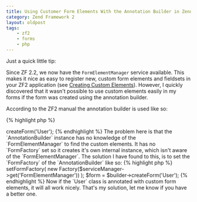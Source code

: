 ```yaml
---
title: Using Customer Form Elements With the Annotation Builder in Zend Framework 2
category: Zend Framework 2
layout: oldpost
tags:
    - zf2
    - forms
    - php
---
```


Just a quick little tip:

Since ZF 2.2, we now have the `FormElementManager` service available. This
makes it nice as easy to register new, custom form elements and fieldsets in
your ZF2 application (see <a
href="http://framework.zend.com/manual/2.1/en/modules/zend.form.advanced-use-of-forms.html"
target="_blank">Creating Custom Elements</a>). However, I quickly discovered
that it wasn't possible to use custom elements easily in my forms if the form
was created using the annotation builder.

According to the ZF2 manual the annotation builder is used like so:

{% highlight php %}
<?php

use Zend\Form\Annotation\AnnotationBuilder;

$builder = new AnnotationBuilder();
$form = $builder->createForm('User');
{% endhighlight %}

The problem here is that the `AnnotationBuilder` instance has no knowledge of
the `FormElementManager` to find the custom elements. It has no `FormFactory`
set so it creates it's own internal instance, which isn't aware of the
`FormElementManager`.

The solution I have found to this, is to set the `FormFactory` of the
`AnnotationBuilder` like so:

{% highlight php %}
<?php

use Zend\Form\Annotation\AnnotationBuilder;
use Zend\Form\Factory;

$serviceManager = /* Get application service manager */;

$builder = new AnnotationBuilder();

$annotationBuilder->setFormFactory(
    new Factory($serviceManager->get('FormElementManager'))
);     

$form = $builder->createForm('User');
{% endhighlight %}

Now if the `User` class is annotated with custom form elements, it will all
work nicely.

That's my solution, let me know if you have a better one.
